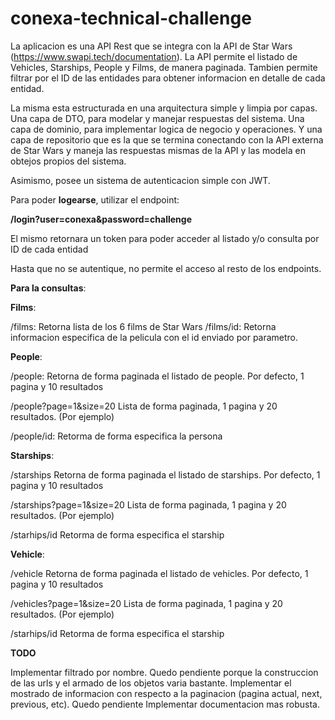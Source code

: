 # conexa-technical-challenge

La aplicacion es una API Rest que se integra con la API de Star Wars (https://www.swapi.tech/documentation). La API permite el listado de Vehicles, Starships, People y Films, de manera paginada. Tambien permite filtrar por el ID de las entidades para obtener informacion en detalle de cada entidad.

La misma esta estructurada en una arquitectura simple y limpia por capas. Una capa de DTO, para modelar y manejar respuestas del sistema. Una capa de dominio, para implementar logica de negocio y operaciones. Y una capa de repositorio que es la que se termina conectando con la API externa de Star Wars y maneja las respuestas mismas de la API y las modela en obtejos propios del sistema.

Asimismo, posee un sistema de autenticacion simple con JWT.

Para poder **logearse**, utilizar el endpoint: 

**/login?user=conexa&password=challenge**

El mismo retornara un token para poder acceder al listado y/o consulta por ID de cada entidad

Hasta que no se autentique, no permite el acceso al resto de los endpoints.

**Para la consultas**: 

**Films**:

/films: Retorna lista de los 6 films de Star Wars
/films/id: Retorna informacion especifica de la pelicula con el id enviado por parametro. 


**People**: 

/people: Retorna de forma paginada el listado de people. Por defecto, 1 pagina y 10 resultados

/people?page=1&size=20 Lista de forma paginada, 1 pagina y 20 resultados. (Por ejemplo)

/people/id: Retorma de forma especifica la persona

**Starships**: 

/starships    Retorna de forma paginada el listado de starships. Por defecto, 1 pagina y 10 resultados

/starships?page=1&size=20 Lista de forma paginada, 1 pagina y 20 resultados. (Por ejemplo)

/starhips/id Retorma de forma especifica el starship

**Vehicle**: 

/vehicle Retorna de forma paginada el listado de vehicles. Por defecto, 1 pagina y 10 resultados

/vehicles?page=1&size=20 Lista de forma paginada, 1 pagina y 20 resultados. (Por ejemplo)

/starhips/id Retorma de forma especifica el starship





**TODO**

Implementar filtrado por nombre. Quedo pendiente porque la construccion de las urls y el armado de los objetos varia bastante.
Implementar el mostrado de informacion con respecto a la paginacion (pagina actual, next, previous, etc). Quedo pendiente
Implementar documentacion mas robusta.

